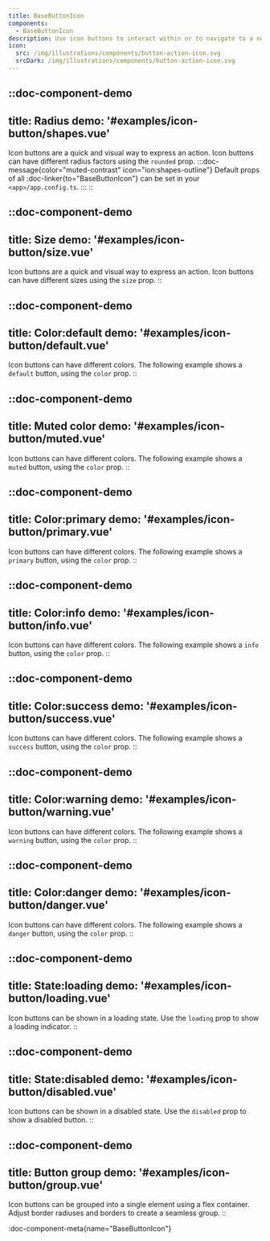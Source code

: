 ```yaml
---
title: BaseButtonIcon
components:
  - BaseButtonIcon
description: Use icon buttons to interact within or to navigate to a new page. Explore the different button types and their variations.
icon:
  src: /img/illustrations/components/button-action-icon.svg
  srcDark: /img/illustrations/components/button-action-icon.svg
---
```


::doc-component-demo
---
title: Radius
demo: '#examples/icon-button/shapes.vue'
---
Icon buttons are a quick and visual way to express an action. Icon buttons can have different radius factors using the `rounded` prop.
:::doc-message{color="muted-contrast" icon="ion:shapes-outline"}
Default props of all :doc-linker{to="BaseButtonIcon"} can be set in your `<app>/app.config.ts`.
:::
::

::doc-component-demo
---
title: Size
demo: '#examples/icon-button/size.vue'
---
Icon buttons are a quick and visual way to express an action. Icon buttons can have different sizes using the `size` prop.
::

::doc-component-demo
---
title: Color:default
demo: '#examples/icon-button/default.vue'
---
Icon buttons can have different colors. The following example shows a `default` button, using the `color` prop.
::

::doc-component-demo
---
title: Muted color
demo: '#examples/icon-button/muted.vue'
---
Icon buttons can have different colors. The following example shows a `muted` button, using the `color` prop.
::

::doc-component-demo
---
title: Color:primary
demo: '#examples/icon-button/primary.vue'
---
Icon buttons can have different colors. The following example shows a `primary` button, using the `color` prop.
::

::doc-component-demo
---
title: Color:info
demo: '#examples/icon-button/info.vue'
---
Icon buttons can have different colors. The following example shows a `info` button, using the `color` prop.
::

::doc-component-demo
---
title: Color:success
demo: '#examples/icon-button/success.vue'
---
Icon buttons can have different colors. The following example shows a `success` button, using the `color` prop.
::

::doc-component-demo
---
title: Color:warning
demo: '#examples/icon-button/warning.vue'
---
Icon buttons can have different colors. The following example shows a `warning` button, using the `color` prop.
::

::doc-component-demo
---
title: Color:danger
demo: '#examples/icon-button/danger.vue'
---
Icon buttons can have different colors. The following example shows a `danger` button, using the `color` prop.
::

::doc-component-demo
---
title: State:loading
demo: '#examples/icon-button/loading.vue'
---
Icon buttons can be shown in a loading state. Use the `loading` prop to show a loading indicator.
::

::doc-component-demo
---
title: State:disabled
demo: '#examples/icon-button/disabled.vue'
---
Icon buttons can be shown in a disabled state. Use the `disabled` prop to show a disabled button.
::

::doc-component-demo
---
title: Button group
demo: '#examples/icon-button/group.vue'
---
Icon buttons can be grouped into a single element using a flex container. Adjust border radiuses and borders to create a seamless group.
::

:doc-component-meta{name="BaseButtonIcon"}